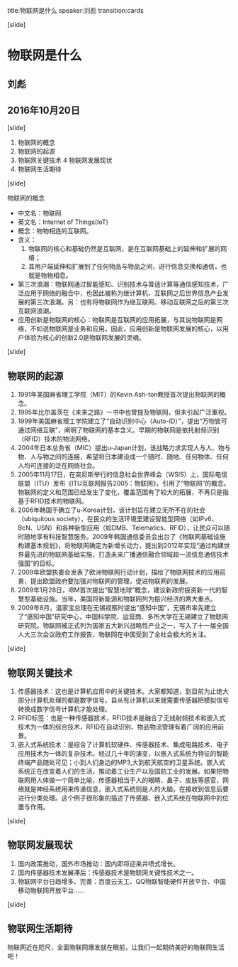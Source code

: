 title:物联网是什么
speaker:刘彪
transition:cards

[slide]

# 物联网是什么
## 刘彪
## 2016年10月20日

[slide]

1. 物联网的概念
2. 物联网的起源
3. 物联网关键技术
4 物联网发展现状
5. 物联网生活期待

[slide]

物联网的概念

* 中文名：物联网
* 英文名：Internet of Things(IoT)
* 概念：物物相连的互联网。
* 含义：
    1. 物联网的核心和基础仍然是互联网，是在互联网基础上的延伸和扩展的网络；
    2. 其用户端延伸和扩展到了任何物品与物品之间，进行信息交换和通信，也就是物物相息。
* 第三次浪潮：物联网通过智能感知、识别技术与普适计算等通信感知技术，广泛应用于网络的融合中，也因此被称为继计算机、互联网之后世界信息产业发展的第三次浪潮。另：也有将物联网作为继互联网、移动互联网之后的第三次互联网浪潮。
* 应用创新是物联网的核心：物联网是互联网的应用拓展，与其说物联网是网络，不如说物联网是业务和应用。因此，应用创新是物联网发展的核心，以用户体验为核心的创新2.0是物联网发展的灵魂。

[slide]

## 物联网的起源

1. 1991年美国麻省理工学院（MIT）的Kevin Ash-ton教授首次提出物联网的概念。
2. 1995年比尔盖茨在《未来之路》一书中也曾提及物联网，但未引起广泛重视。
3. 1999年美国麻省理工学院建立了“自动识别中心（Auto-ID）”，提出“万物皆可通过网络互联”，阐明了物联网的基本含义。早期的物联网是依托射频识别（RFID）技术的物流网络。
4. 2004年日本总务省（MIC）提出u-Japan计划，该战略力求实现人与人、物与物、人与物之间的连接，希望将日本建设成一个随时、随地、任何物体、任何人均可连接的泛在网络社会。
5. 2005年11月17日，在突尼斯举行的信息社会世界峰会（WSIS）上，国际电信联盟（ITU）发布《ITU互联网报告2005：物联网》，引用了“物联网”的概念。物联网的定义和范围已经发生了变化，覆盖范围有了较大的拓展，不再只是指基于RFID技术的物联网。
6. 2006年韩国于确立了u-Korea计划，该计划旨在建立无所不在的社会（ubiquitous society），在民众的生活环境里建设智能型网络（如IPv6、BcN、USN）和各种新型应用（如DMB、Telematics、RFID），让民众可以随时随地享有科技智慧服务。2009年韩国通信委员会出台了《物联网基础设施构建基本规划》，将物联网确定为新增长动力，提出到2012年实现“通过构建世界最先进的物联网基础实施，打造未来广播通信融合领域超一流信息通信技术强国”的目标。
7. 2009年欧盟执委会发表了欧洲物联网行动计划，描绘了物联网技术的应用前景，提出欧盟政府要加强对物联网的管理，促进物联网的发展。
8. 2009年1月28日，IBM首次提出“智慧地球”概念，建议新政府投资新一代的智慧型基础设施。当年，美国将新能源和物联网列为振兴经济的两大重点。
9. 2009年8月，温家宝总理在无锡视察时提出“感知中国”，无锡市率先建立了“感知中国”研究中心，中国科学院、运营商、多所大学在无锡建立了物联网研究院。物联网被正式列为国家五大新兴战略性产业之一，写入了十一届全国人大三次会议政府工作报告，物联网在中国受到了全社会极大的关注。

[slide]

## 物联网关键技术

1. 传感器技术：这也是计算机应用中的关键技术。大家都知道，到目前为止绝大部分计算机处理的都是数字信号。自从有计算机以来就需要传感器把模拟信号转换成数字信号计算机才能处理。
2. RFID标签：也是一种传感器技术，RFID技术是融合了无线射频技术和嵌入式技术为一体的综合技术，RFID在自动识别、物品物流管理有着广阔的应用前景。
3. 嵌入式系统技术：是综合了计算机软硬件、传感器技术、集成电路技术、电子应用技术为一体的复杂技术。经过几十年的演变，以嵌入式系统为特征的智能终端产品随处可见；小到人们身边的MP3,大到航天航空的卫星系统。嵌入式系统正在改变着人们的生活，推动着工业生产以及国防工业的发展。如果把物联网用人体做一个简单比喻，传感器相当于人的眼睛、鼻子、皮肤等感官，网络就是神经系统用来传递信息，嵌入式系统则是人的大脑，在接收到信息后要进行分类处理。这个例子很形象的描述了传感器、嵌入式系统在物联网中的位置与作用。

[slide]

## 物联网发展现状

1. 国内政策推动，国外市场推动：国内即将迎来井喷式增长。
2. 国内传感器技术发展滞后：传感器技术是物联网关键性技术之一。
3. 物联网平台日趋增多、完善：百度云天工、QQ物联智能硬件开放平台、中国移动物联网开放平台……

[slide]

## 物联网生活期待

物联网近在咫尺，全面物联网爆发就在眼前，让我们一起期待美好的物联网生活吧！
